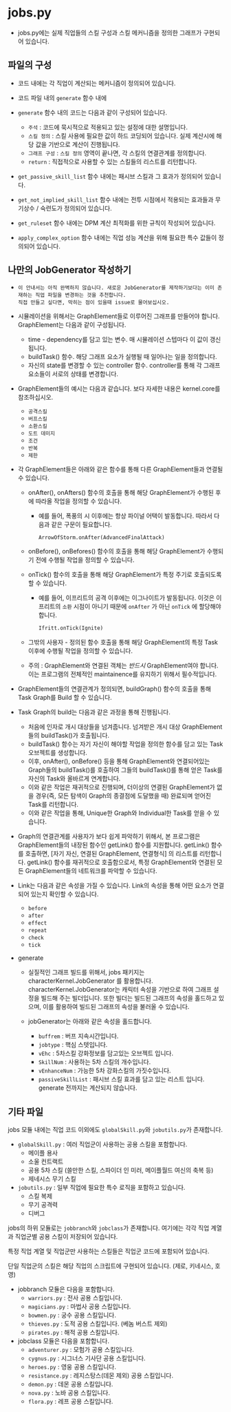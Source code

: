 jobs.py
======================


- jobs.py에는 실제 직업들의 스킬 구성과 스킬 메커니즘을 정의한 그래프가 구현되어 있습니다.


파일의 구성
-------------

- 코드 내에는 각 직업이 계산되는 메커니즘이 정의되어 있습니다.
- 코드 파일 내의 `generate` 함수 내에 
- `generate` 함수 내의 코드는 다음과 같이 구성되어 있습니다.

  - `주석` : 코드에 묵시적으로 적용되고 있는 설정에 대한 설명입니다.
  - `스킬 정의` : 스킬 사용에 필요한 값이 하드 코딩되어 있습니다. 실제 계산시에 해당 값을 기반으로 계산이 진행됩니다.
  - `그래프 구성` : `스킬 정의` 영역이 끝나면, 각 스킬의 연결관계를 정의합니다.
  - `return` : 직접적으로 사용할 수 있는 스킬들의 리스트를 리턴합니다.

- `get_passive_skill_list` 함수 내에는 패시브 스킬과 그 효과가 정의되어 있습니다.
- `get_not_implied_skill_list` 함수 내에는 전투 시점에서 적용되는 효과들과 무기상수 / 숙련도가 정의되어 있습니다.
- `get_ruleset` 함수 내에는 DPM 계산 최적화를 위한 규칙이 작성되어 있습니다.
- `apply_complex_option` 함수 내에는 직업 성능 계산을 위해 필요한 특수 값들이 정의되어 있습니다.

나만의 JobGenerator 작성하기
--------------
  - ```warning
    이 안내서는 아직 완벽하지 않습니다. 새로운 JobGenerator를 제작하기보다는 이미 존재하는 직업 파일을 변경하는 것을 추천합니다.
    직접 만들고 싶다면, 막히는 점이 있을때 issue로 물어보십시오.
    ```

  - 시뮬레이션을 위해서는 GraphElement들로 이루어진 그래프를 만들어야 합니다. GraphElement는 다음과 같이 구성됩니다.

    - time - dependency를 담고 있는 변수. 매 시뮬레이션 스텝마다 이 값이 갱신됩니다.
    - buildTask() 함수. 해당 그래프 요소가 실행될 때 일어나는 일을 정의합니다.
    - 자신의 state를 변경할 수 있는 controller 함수. controller를 통해 각 그래프 요소들이 서로의 상태를 변경합니다.
  
  - GraphElement들의 예시는 다음과 같습니다. 보다 자세한 내용은 kernel.core를 참조하십시오.

    - `공격스킬`
    - `버프스킬`
    - `소환스킬`
    - `도트 데미지`
    - `조건`
    - `반복`
    - `제한`

- 각 GraphElement들은 아래와 같은 함수를 통해 다른 GraphElement들과 연결될 수 있습니다.

    - onAfter(), onAfters() 함수의 호출을 통해 해당 GraphElement가 수행된 후에 따라올 작업을 정의할 수 있습니다.
      
      - 예를 들어, 폭풍의 시 이후에는 항상 파이널 어택이 발동합니다. 따라서 다음과 같은 구문이 필요합니다.
        
        ```python
        ArrowOfStorm.onAfter(AdvancedFinalAttack)
        ```

    - onBefore(), onBefores() 함수의 호출을 통해 해당 GraphElement가 수행되기 전에 수행될 작업을 정의할 수 있습니다.

    - onTick() 함수의 호출을 통해 해당 GraphElement가 특정 주기로 호출되도록 할 수 있습니다.

      - 예를 들어, 이프리트의 공격 이후에는 이그나이트가 발동됩니다. 이것은 이프리트의 `소환` 시점이 아니기 때문에 `onAfter` 가 아닌 `onTick` 에 할당해야 합니다.

        ```python 
        Ifritt.onTick(Ignite)
        ```
    - 그밖의 사용자 - 정의된 함수 호출을 통해 해당 GraphElement의 특정 Task 이후에 수행될 작업을 정의할 수 있습니다.

    - 주의 : GraphElement와 연결된 객체는 *반드시* GraphElement여야 합니다. 이는 프로그램의 전체적인 maintainence를 유지하기 위해서 필수적입니다.


- GraphElement들의 연결관계가 정의되면, buildGraph() 함수의 호출을 통해 Task Graph를 Build 할 수 있습니다.

- Task Graph의 build는 다음과 같은 과정을 통해 진행됩니다.

  - 처음에 인자로 개시 대상들을 넘겨줍니다. 넘겨받은 개시 대상 GraphElement들의 buildTask()가 호출됩니다.
  - buildTask() 함수는 자기 자신이 해야할 작업을 정의한 함수를 담고 있는 Task 오브젝트를 생성합니다.
  - 이후, onAfter(), onBefore() 등을 통해 GraphElement와 연결되어있는 Graph들의 buildTask()를 호출하여 
    그들의 buildTask()를 통해 얻은 Task를 자신의 Task와 올바르게 연계합니다.
  - 이와 같은 작업은 재귀적으로 진행되며, 더이상의 연결된 GraphElement가 없을 경우(즉, 모든 탐색이 Graph의 종결점에 도달했을 때) 완료되며
    얻어진 Task를 리턴합니다.
  - 이와 같은 작업을 통해, Unique한 Graph와 Individual한 Task를 얻을 수 있습니다.

- Graph의 연결관계를 사용자가 보다 쉽게 파악하기 위해서, 본 프로그램은 GraphElement들의 내장된 함수인 getLink() 함수를 지원합니다.
  getLink() 함수를 호출하면, [자기 자신, 연결된 GraphElement, 연결형식] 의 리스트를 리턴합니다. getLink() 함수를 재귀적으로 호출함으로서, 특정 GraphElement와 연결된 모든 GraphElement들의 네트워크를 파악할 수 있습니다. 

- Link는 다음과 같은 속성을 가질 수 있습니다. Link의 속성을 통해 어떤 요소가 연결되어 있는지 확인할 수 있습니다.
  
  - `before`
  - `after`
  - `effect`
  - `repeat`
  - `check`
  - `tick`


- generate

  - 실질적인 그래프 빌드를 위해서, jobs 패키지는 characterKernel.JobGenerator 를 활용합니다.
    characterKernel.JobGenerator는 캐릭터 속성을 기반으로 하여 그래프 설정을 빌드해 주는 빌더입니다. 또한 빌더는 빌드된 그래프의 속성을 홀드하고 있으며, 이를 활용하여 빌드된 그래프의 속성을 불러올 수 있습니다.

  - jobGenerator는 아래와 같은 속성을 홀드합니다.

    - `buffrem` : 버프 지속시간입니다. 
    - `jobtype` : 핵심 스텟입니다.
    - `vEhc` : 5차스킬 강화정보를 담고있는 오브젝트 입니다.
    - `SkillNum` : 사용하는 5차 스킬의 개수입니다.
    - `vEnhanceNum` : 가능한 5차 강화스킬의 가짓수입니다.
    - `passiveSkillList` : 패시브 스킬 효과를 담고 있는 리스트 입니다. generate 전까지는 계산되지 않습니다.

기타 파일
-------------

jobs 모듈 내에는 직업 코드 이외에도 `globalSkill.py`와 `jobutils.py`가 존재합니다.

- `globalSkill.py` : 여러 직업군이 사용하는 공용 스킬을 포함합니다.
  - 메이플 용사
  - 소울 컨트랙트
  - 공용 5차 스킬 (쓸만한 스킬, 스파이더 인 미러, 메이플월드 여신의 축복 등)
  - 제네시스 무기 스킬
- `jobutils.py` : 일부 직업에 필요한 특수 로직을 포함하고 있습니다.
  - 스킬 복제
  - 무기 공격력
  - 디버그

jobs의 하위 모듈로는 `jobbranch`와 `jobclass`가 존재합니다. 여기에는 각각 직업 계열과 직업군별 공용 스킬이 저장되어 있습니다.

특정 직업 계열 및 직업군만 사용하는 스킬들은 직업군 코드에 포함되어 있습니다.

단일 직업군의 스킬은 해당 직업의 스크립트에 구현되어 있습니다. (제로, 키네시스, 호영)

- jobbranch 모듈은 다음을 포함합니다.
  - `warriors.py` : 전사 공용 스킬입니다.
  - `magicians.py` : 마법사 공용 스킬입니다.
  - `bowmen.py` : 궁수 공용 스킬입니다.
  - `thieves.py` : 도적 공용 스킬입니다. (베놈 버스트 제외)
  - `pirates.py` : 해적 공용 스킬입니다.
- jobclass 모듈은 다음을 포함합니다.
  - `adventurer.py` : 모험가 공용 스킬입니다.
  - `cygnus.py` : 시그너스 기사단 공용 스킬입니다.
  - `heroes.py` : 영웅 공용 스킬입니다.
  - `resistance.py` : 레지스탕스(데몬 제외) 공용 스킬입니다.
  - `demon.py` : 데몬 공용 스킬입니다.
  - `nova.py` : 노바 공용 스킬입니다.
  - `flora.py` : 레프 공용 스킬입니다.
